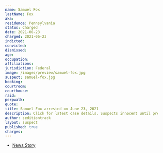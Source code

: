 ```yaml
---
name: Samuel Fox
lastName: Fox
aka:
residence: Pennsylvania
status: Charged
date: 2021-06-23
charged: 2021-06-23
indicted:
convicted:
dismissed:
age: 
occupation:
affiliations:
jurisdiction: Federal
image: /images/preview/samuel-fox.jpg
suspect: samuel-fox.jpg
booking:
courtroom:
courthouse:
raid:
perpwalk:
quote:
title: Samuel Fox arrested on June 23, 2021
description: Click for latest case details. Suspects innocent until proven guilty.
author: seditiontrack
layout: suspect
published: true
charges:
---
```

- [News Story](https://triblive.com/local/westmoreland/3-more-western-pa-residents-including-scottdale-man-charged-in-capitol-riots/)
